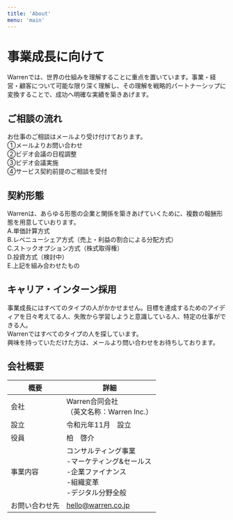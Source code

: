 ```yaml
---
title: 'About'
menu: 'main'
---
```


# 事業成長に向けて
Warrenでは、世界の仕組みを理解することに重点を置いています。事業・経営・顧客について可能な限り深く理解し、その理解を戦略的パートナーシップに変換することで、成功へ明確な実績を築きあげます。

## ご相談の流れ
お仕事のご相談はメールより受け付けております。<br>
①メールよりお問い合わせ<br>
②ビデオ会議の日程調整<br>
③ビデオ会議実施<br>
④サービス契約前提のご相談を受付<br>


## 契約形態
Warrenは、あらゆる形態の企業と関係を築きあげていくために、複数の報酬形態を用意していおります。<br>
A.単価計算方式<br>
B.レベニューシェア方式（売上・利益の割合による分配方式）<br>
C.ストックオプション方式（株式取得権）<br>
D.投資方式（検討中）<br>
E.上記を組み合わせたもの<br>

## キャリア・インターン採用
事業成長にはすべてのタイプの人がかかせません。目標を達成するためのアイディアを日々考えてる人、失敗から学習しようと意識している人、特定の仕事ができる人。<br>Warrenではすべてのタイプの人を探しています。<br>興味を持っていただけた方は、メールより問い合わせをお待ちしております。


## 会社概要
| 概要           | 詳細 |
| ---------     | --------------- |
| 会社         | Warren合同会社<br>（英文名称：Warren Inc.） |
| 設立         | 令和元年11月　設立 |
| 役員           | 柏　啓介 |
| 事業内容       | コンサルティング事業<br>-マーケティング&セールス<br>-企業ファイナンス <br>-組織変革<br>-デジタル分野全般|
| お問い合わせ先  | hello@warren.co.jp  |  
